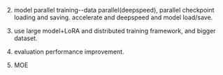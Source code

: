 2. model parallel training--data parallel(deepspeed), parallel checkpoint loading and saving. accelerate and deepspeed and model load/save.







5. use large model+LoRA and distributed training framework, and bigger dataset.
6. evaluation performance improvement.
7. MOE
